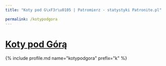 ```yaml
---
title: "Koty pod G\xF3r\u0105 | Patromierz - statystyki Patronite.pl"

permalink: /kotypodgora
---
```


# [Koty pod Górą](https://patronite.pl/kotypodgora)

{% include profile.md name="kotypodgora" prefix="k" %}
